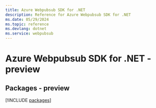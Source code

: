 ```yaml
---
title: Azure Webpubsub SDK for .NET
description: Reference for Azure Webpubsub SDK for .NET
ms.date: 05/29/2024
ms.topic: reference
ms.devlang: dotnet
ms.service: webpubsub
---
```

# Azure Webpubsub SDK for .NET - preview
## Packages - preview
[!INCLUDE [packages](webpubsub-index.md)]